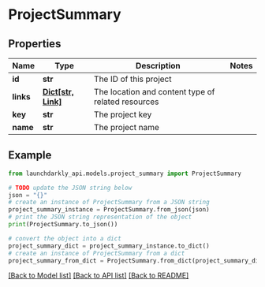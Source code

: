 # ProjectSummary


## Properties

Name | Type | Description | Notes
------------ | ------------- | ------------- | -------------
**id** | **str** | The ID of this project | 
**links** | [**Dict[str, Link]**](Link.md) | The location and content type of related resources | 
**key** | **str** | The project key | 
**name** | **str** | The project name | 

## Example

```python
from launchdarkly_api.models.project_summary import ProjectSummary

# TODO update the JSON string below
json = "{}"
# create an instance of ProjectSummary from a JSON string
project_summary_instance = ProjectSummary.from_json(json)
# print the JSON string representation of the object
print(ProjectSummary.to_json())

# convert the object into a dict
project_summary_dict = project_summary_instance.to_dict()
# create an instance of ProjectSummary from a dict
project_summary_from_dict = ProjectSummary.from_dict(project_summary_dict)
```
[[Back to Model list]](../README.md#documentation-for-models) [[Back to API list]](../README.md#documentation-for-api-endpoints) [[Back to README]](../README.md)


